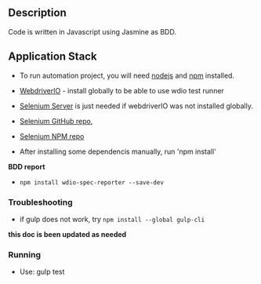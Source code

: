 ## Description

Code is written in Javascript using Jasmine as BDD.

## Application Stack

- To run automation project, you will need [nodejs](https://nodejs.org/en/) and [npm](https://www.npmjs.com/) installed.

- [WebdriverIO](https://github.com/webdriverio/webdriverio) - install globally to be able to use wdio test runner
- [Selenium Server](http://www.seleniumhq.org/download/) is just needed if webdriverIO was not installed globally.  
-  [Selenium GitHub repo](https://github.com/vvo/selenium-standalone),  
-  [Selenium NPM repo](https://www.npmjs.com/package/selenium-standalone)
- After installing some dependencis manually, run 'npm install'

**BDD report**

- `npm install wdio-spec-reporter --save-dev`

### Troubleshooting

- if gulp does not work, try `npm install --global gulp-cli`   

**this doc is been updated as needed**

### Running

- Use: gulp test
